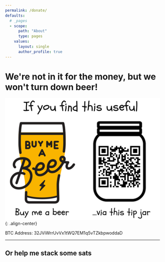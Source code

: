 ```yaml
---
permalink: /donate/
defaults:
  # _pages
  - scope:
      path: "About"
      type: pages
    values:
      layout: single
      author_profile: true
---
```


# We're not in it for the money, but we won't turn down beer!

![](/assets/images/site-images/tip-for-crypto-words.png){: .align-center}

BTC Address: 32JViWrrUvVx1tWQ7EM1q5vTZkbpwoddaD

***

## Or help me stack some sats


<!-- Beginning of tippin.me Button -->
<div id="tippin-button" data-dest="_joerodgers"></div>
<script src="https://tippin.me/buttons/tip.js" type="text/javascript"></script>
<!-- End of tippin.me Button -->
